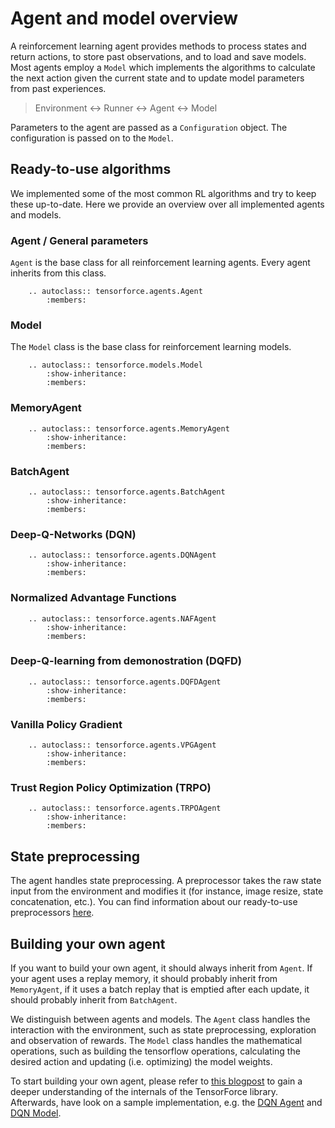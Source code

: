 Agent and model overview
========================

A reinforcement learning agent provides methods to process states and
return actions, to store past observations, and to load and save models.
Most agents employ a `Model` which implements the algorithms to
calculate the next action given the current state and to update model
parameters from past experiences.

> Environment <-> Runner <-> Agent <-> Model

Parameters to the agent are passed as a `Configuration` object. The
configuration is passed on to the `Model`.

Ready-to-use algorithms
-----------------------

We implemented some of the most common RL algorithms and try to keep
these up-to-date. Here we provide an overview over all implemented
agents and models.

### Agent / General parameters

`Agent` is the base class for all reinforcement learning agents. Every
agent inherits from this class.

```eval_rst
    .. autoclass:: tensorforce.agents.Agent
        :members:
```

### Model

The `Model` class is the base class for reinforcement learning models.

```eval_rst
    .. autoclass:: tensorforce.models.Model
        :show-inheritance:
        :members:
```


### MemoryAgent


```eval_rst
    .. autoclass:: tensorforce.agents.MemoryAgent
        :show-inheritance:
        :members:
```


### BatchAgent


```eval_rst
    .. autoclass:: tensorforce.agents.BatchAgent
        :show-inheritance:
        :members:
```


### Deep-Q-Networks (DQN)

```eval_rst
    .. autoclass:: tensorforce.agents.DQNAgent
        :show-inheritance:
        :members:
```


### Normalized Advantage Functions


```eval_rst
    .. autoclass:: tensorforce.agents.NAFAgent
        :show-inheritance:
        :members:
```

### Deep-Q-learning from demonostration (DQFD)

```eval_rst
    .. autoclass:: tensorforce.agents.DQFDAgent
        :show-inheritance:
        :members:
```

### Vanilla Policy Gradient


```eval_rst
    .. autoclass:: tensorforce.agents.VPGAgent
        :show-inheritance:
        :members:
```

### Trust Region Policy Optimization (TRPO)


```eval_rst
    .. autoclass:: tensorforce.agents.TRPOAgent
        :show-inheritance:
        :members:
```

State preprocessing
-------------------

The agent handles state preprocessing. A preprocessor takes the raw state input
from the environment and modifies it (for instance, image resize, state 
concatenation, etc.). You can find information about our ready-to-use
preprocessors [here](preprocessing.md).


Building your own agent
-----------------------

If you want to build your own agent, it should always inherit from
`Agent`. If your agent uses a replay memory, it should probably inherit
from `MemoryAgent`, if it uses a batch replay that is emptied after each update,
it should probably inherit from `BatchAgent`.

We distinguish between agents and models. The `Agent` class handles the
interaction with the environment, such as state preprocessing, exploration
and observation of rewards. The `Model` class handles the mathematical
operations, such as building the tensorflow operations, calculating the
desired action and updating (i.e. optimizing) the model weights.

To start building your own agent, please refer to
[this blogpost](https://reinforce.io) to gain a deeper understanding of the
internals of the TensorForce library. Afterwards, have look on a sample
implementation, e.g. the [DQN Agent](https://github.com/reinforceio/tensorforce/blob/master/tensorforce/agents/dqn_agent.py)
and [DQN Model](https://github.com/reinforceio/tensorforce/blob/master/tensorforce/models/dqn_model.py).

